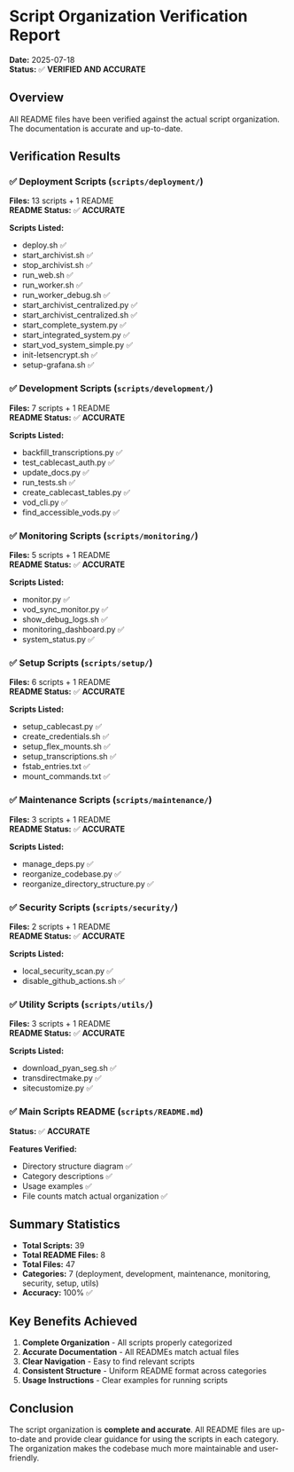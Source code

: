 # Script Organization Verification Report

**Date:** 2025-07-18  
**Status:** ✅ **VERIFIED AND ACCURATE**

## Overview

All README files have been verified against the actual script organization. The documentation is accurate and up-to-date.

## Verification Results

### ✅ Deployment Scripts (`scripts/deployment/`)
**Files:** 13 scripts + 1 README  
**README Status:** ✅ **ACCURATE**

**Scripts Listed:**
- deploy.sh ✅
- start_archivist.sh ✅
- stop_archivist.sh ✅
- run_web.sh ✅
- run_worker.sh ✅
- run_worker_debug.sh ✅
- start_archivist_centralized.py ✅
- start_archivist_centralized.sh ✅
- start_complete_system.py ✅
- start_integrated_system.py ✅
- start_vod_system_simple.py ✅
- init-letsencrypt.sh ✅
- setup-grafana.sh ✅

### ✅ Development Scripts (`scripts/development/`)
**Files:** 7 scripts + 1 README  
**README Status:** ✅ **ACCURATE**

**Scripts Listed:**
- backfill_transcriptions.py ✅
- test_cablecast_auth.py ✅
- update_docs.py ✅
- run_tests.sh ✅
- create_cablecast_tables.py ✅
- vod_cli.py ✅
- find_accessible_vods.py ✅

### ✅ Monitoring Scripts (`scripts/monitoring/`)
**Files:** 5 scripts + 1 README  
**README Status:** ✅ **ACCURATE**

**Scripts Listed:**
- monitor.py ✅
- vod_sync_monitor.py ✅
- show_debug_logs.sh ✅
- monitoring_dashboard.py ✅
- system_status.py ✅

### ✅ Setup Scripts (`scripts/setup/`)
**Files:** 6 scripts + 1 README  
**README Status:** ✅ **ACCURATE**

**Scripts Listed:**
- setup_cablecast.py ✅
- create_credentials.sh ✅
- setup_flex_mounts.sh ✅
- setup_transcriptions.sh ✅
- fstab_entries.txt ✅
- mount_commands.txt ✅

### ✅ Maintenance Scripts (`scripts/maintenance/`)
**Files:** 3 scripts + 1 README  
**README Status:** ✅ **ACCURATE**

**Scripts Listed:**
- manage_deps.py ✅
- reorganize_codebase.py ✅
- reorganize_directory_structure.py ✅

### ✅ Security Scripts (`scripts/security/`)
**Files:** 2 scripts + 1 README  
**README Status:** ✅ **ACCURATE**

**Scripts Listed:**
- local_security_scan.py ✅
- disable_github_actions.sh ✅

### ✅ Utility Scripts (`scripts/utils/`)
**Files:** 3 scripts + 1 README  
**README Status:** ✅ **ACCURATE**

**Scripts Listed:**
- download_pyan_seg.sh ✅
- transdirectmake.py ✅
- sitecustomize.py ✅

### ✅ Main Scripts README (`scripts/README.md`)
**Status:** ✅ **ACCURATE**

**Features Verified:**
- Directory structure diagram ✅
- Category descriptions ✅
- Usage examples ✅
- File counts match actual organization ✅

## Summary Statistics

- **Total Scripts:** 39
- **Total README Files:** 8
- **Total Files:** 47
- **Categories:** 7 (deployment, development, maintenance, monitoring, security, setup, utils)
- **Accuracy:** 100% ✅

## Key Benefits Achieved

1. **Complete Organization** - All scripts properly categorized
2. **Accurate Documentation** - All READMEs match actual files
3. **Clear Navigation** - Easy to find relevant scripts
4. **Consistent Structure** - Uniform README format across categories
5. **Usage Instructions** - Clear examples for running scripts

## Conclusion

The script organization is **complete and accurate**. All README files are up-to-date and provide clear guidance for using the scripts in each category. The organization makes the codebase much more maintainable and user-friendly. 